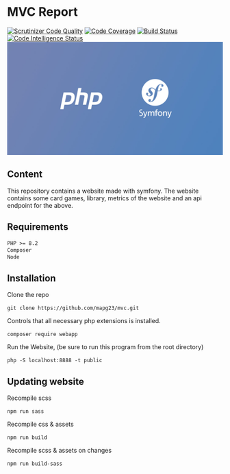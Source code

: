 # MVC Report

[![Scrutinizer Code Quality](https://scrutinizer-ci.com/g/mapg23/mvc/badges/quality-score.png?b=main)](https://scrutinizer-ci.com/g/mapg23/mvc/?branch=main)
[![Code Coverage](https://scrutinizer-ci.com/g/mapg23/mvc/badges/coverage.png?b=main)](https://scrutinizer-ci.com/g/mapg23/mvc/?branch=main)
[![Build Status](https://scrutinizer-ci.com/g/mapg23/mvc/badges/build.png?b=main)](https://scrutinizer-ci.com/g/mapg23/mvc/build-status/main)
[![Code Intelligence Status](https://scrutinizer-ci.com/g/mapg23/mvc/badges/code-intelligence.svg?b=main)](https://scrutinizer-ci.com/code-intelligence)
![alt text](/public/img/github-picture.jpg)

## Content
This repository contains a website made with symfony.
The website contains some card games, library, metrics of the website and an api endpoint for the above.

## Requirements
    PHP >= 8.2
    Composer
    Node

## Installation
Clone the repo
```
git clone https://github.com/mapg23/mvc.git
```

Controls that all necessary php extensions is installed.
```
composer require webapp
```

Run the Website, (be sure to run this program from the root directory)
```
php -S localhost:8888 -t public
```

## Updating website

Recompile scss
```
npm run sass
```

Recompile css & assets
```
npm run build
```

Recompile scss & assets on changes
```
npm run build-sass
```